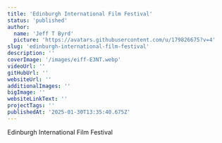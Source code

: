 ```yaml
---
title: 'Edinburgh International Film Festival'
status: 'published'
author:
  name: 'Jeff T Byrd'
  picture: 'https://avatars.githubusercontent.com/u/179826675?v=4'
slug: 'edinburgh-international-film-festival'
description: ''
coverImage: '/images/eiff-E3NT.webp'
videoUrl: ''
gitHubUrl: ''
websiteUrl: ''
additionalImages: ''
bigImage: ''
websiteLinkText: ''
projectTags: ''
publishedAt: '2025-01-30T13:35:40.675Z'
---
```


Edinburgh International Film Festival